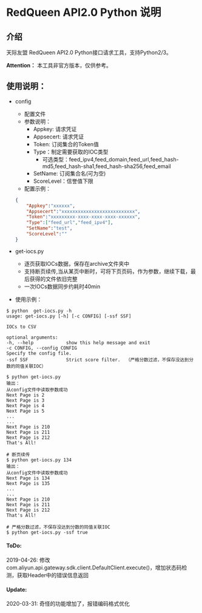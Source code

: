 # RedQueen API2.0 Python 说明

## 介绍

天际友盟 RedQueen API2.0 Python接口请求工具，支持Python2/3。

**Attention：** 本工具非官方版本，仅供参考。

## 使用说明：

* config
    * 配置文件
    * 参数说明：
        * Appkey: 请求凭证
        * Appsecert: 请求凭证
        * Token: 订阅集合的Token值
        * Type：制定需要获取的IOC类型
            * 可选类型：feed_ipv4,feed_domain,feed_url,feed_hash-md5,feed_hash-sha1,feed_hash-sha256,feed_email 
        * SetName: 订阅集合名(可为空)
        * ScoreLevel：信誉值下限
    * 配置示例：

    ```json
    {
        "Appkey":"xxxxxx",
        "Appsecert":"xxxxxxxxxxxxxxxxxxxxxxxxxxx",
        "Token":"xxxxxxxxx-xxxx-xxxx-xxxx-xxxxxx",
        "Type":["feed_url","feed_ipv4"],
        "SetName":"test",
        "ScoreLevel":""
    }
    ```

* get-iocs.py
    * 逐页获取IOCs数据，保存在archive文件夹中
    * 支持断页续传,当从某页中断时，可将下页页码，作为参数，继续下载，最后获得的文件依旧完整
    * 一次IOCs数据同步约耗时40min
* 使用示例：
  
```shell
$ python  get-iocs.py -h
usage: get-iocs.py [-h] [-c CONFIG] [-ssf SSF]

IOCs to CSV

optional arguments:
-h, --help            show this help message and exit
-c CONFIG, --config CONFIG
Specify the config file.
-ssf SSF              Strict score filter.  （严格分数过滤，不保存没达到分数的同值关联IOC）
```


```shell
$ python get-iocs.py
输出：
从config文件中读取参数成功
Next Page is 2
Next Page is 3
Next Page is 4
Next Page is 5
...
...
Next Page is 210
Next Page is 211
Next Page is 212
That's All!
```

```shell
# 断页续传
$ python get-iocs.py 134
输出：
从config文件中读取参数成功
Next Page is 134
Next Page is 135
...
...
Next Page is 210
Next Page is 211
Next Page is 212
That's All!

```

```shell
# 严格分数过滤，不保存没达到分数的同值关联IOC
$ python get-iocs.py -ssf true
```


#### ToDo:

2019-04-26: 修改com.aliyun.api.gateway.sdk.client.DefaultClient.execute()，增加状态码检测，获取Header中的错误信息返回

#### Update:

2020-03-31: 奇怪的功能增加了，报错编码格式优化
